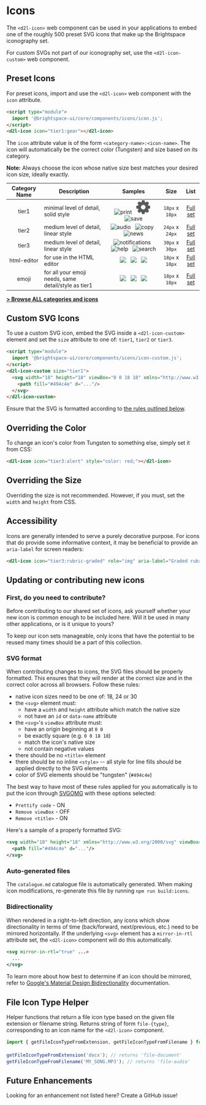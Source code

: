 # Icons

The `<d2l-icon>` web component can be used in your applications to embed one of the roughly 500 preset SVG icons that make up the Brightspace iconography set.

For custom SVGs not part of our iconography set, use the `<d2l-icon-custom>` web component.

## Preset Icons

For preset icons, import and use the `<d2l-icon>` web component with the `icon` attribute.

```html
<script type="module">
  import '@brightspace-ui/core/components/icons/icon.js';
</script>
<d2l-icon icon="tier1:gear"></d2l-icon>
```

The `icon` attribute value is of the form `<category-name>:<icon-name>`. The icon will automatically be the correct color (Tungsten) and size based on its category.

**Note:** Always choose the icon whose native size best matches your desired icon size, ideally exactly.

| Category Name | Description | Samples | Size | List |
| :----: | --- | :---: | :---: | :---: |
| tier1 | minimal level of detail, solid style | ![print](https://raw.githubusercontent.com/BrightspaceUI/core/main/components/icons/images/tier1/print.svg?sanitize=true)&nbsp;&nbsp; ![gear](https://raw.githubusercontent.com/BrightspaceUI/core/main/components/icons/images/tier1/gear.svg?sanitize=true)&nbsp;&nbsp; ![save](https://raw.githubusercontent.com/BrightspaceUI/core/main/components/icons/images/tier1/save.svg?sanitize=true) | `18px` x `18px` | [Full set](catalogue.md#tier1) |
| tier2 | medium level of detail, linear style | ![audio](https://raw.githubusercontent.com/BrightspaceUI/core/main/components/icons/images/tier2/file-audio.svg?sanitize=true)&nbsp;&nbsp; ![copy](https://raw.githubusercontent.com/BrightspaceUI/core/main/components/icons/images/tier2/copy.svg?sanitize=true)&nbsp;&nbsp; ![news](https://raw.githubusercontent.com/BrightspaceUI/core/main/components/icons/images/tier2/news.svg?sanitize=true) | `24px` x `24px` | [Full set](catalogue.md#tier2) |
| tier3 | medium level of detail, linear style | ![notifications](https://raw.githubusercontent.com/BrightspaceUI/core/main/components/icons/images/tier3/notification-bell.svg?sanitize=true)&nbsp;&nbsp; ![help](https://raw.githubusercontent.com/BrightspaceUI/core/main/components/icons/images/tier3/help.svg?sanitize=true)&nbsp;&nbsp; ![search](https://raw.githubusercontent.com/BrightspaceUI/core/main/components/icons/images/tier3/search.svg?sanitize=true) | `30px` x `30px` | [Full set](catalogue.md#tier3) |
| html-editor | for use in the HTML editor | ![](https://raw.githubusercontent.com/BrightspaceUI/core/main/components/icons/images/html-editor/bold.svg?sanitize=true)&nbsp;&nbsp; ![](https://raw.githubusercontent.com/BrightspaceUI/core/main/components/icons/images/html-editor/indent-decrease.svg?sanitize=true)&nbsp;&nbsp; ![](https://raw.githubusercontent.com/BrightspaceUI/core/main/components/icons/images/html-editor/source-editor.svg?sanitize=true) | `18px` x `18px` | [Full set](catalogue.md#html-editor) |
| emoji | for all your emoji needs, same detail/style as tier1 | ![](https://raw.githubusercontent.com/BrightspaceUI/core/main/components/icons/images/emoji/lol.svg?sanitize=true)&nbsp;&nbsp; ![](https://raw.githubusercontent.com/BrightspaceUI/core/main/components/icons/images/emoji/happy.svg?sanitize=true)&nbsp;&nbsp; ![](hhttps://raw.githubusercontent.com/BrightspaceUI/core/main/components/icons/images/emoji/angry.svg?sanitize=true) | `18px` x `18px` | [Full set](catalogue.md#emoji) |

**[&gt; Browse ALL categories and icons](catalogue.md)**

## Custom SVG Icons

To use a custom SVG icon, embed the SVG inside a `<d2l-icon-custom>` element and set the `size` attribute to one of: `tier1`, `tier2` or `tier3`.

```html
<script type="module">
  import '@brightspace-ui/core/components/icons/icon-custom.js';
</script>
<d2l-icon-custom size="tier1">
  <svg width="18" height="18" viewBox="0 0 18 18" xmlns="http://www.w3.org/2000/svg">
    <path fill="#494c4e" d="..."/>
  </svg>
</d2l-icon-custom>
```

Ensure that the SVG is formatted according to [the rules outlined below](#svg-format).

## Overriding the Color

To change an icon's color from Tungsten to something else, simply set it from CSS:

```html
<d2l-icon icon="tier3:alert" style="color: red;"></d2l-icon>
```

## Overriding the Size

Overriding the size is not recommended. However, if you must, set the `width` and `height` from CSS.

## Accessibility

Icons are generally intended to serve a purely decorative purpose. For icons that do provide some informative context, it may be beneficial to provide an `aria-label` for screen readers:

```html
<d2l-icon icon="tier3:rubric-graded" role="img" aria-label="Graded rubric icon"></d2l-icon>
```

## Updating or contributing new icons

### First, do you need to contribute?

Before contributing to our shared set of icons, ask yourself whether your new icon is common enough to be included here. Will it be used in many other applications, or is it unique to yours?

To keep our icon sets manageable, only icons that have the potential to be reused many times should be a part of this collection.

### SVG format

When contributing changes to icons, the SVG files should be properly formatted. This ensures that they will render at the correct size and in the correct color across all browsers. Follow these rules:
- native icon sizes need to be one of: 18, 24 or 30
- the `<svg>` element must:
  - have a `width` and `height` attribute which match the native size
  - not have an `id` or `data-name` attribute
- the `<svg>`'s `viewBox` attribute must:
  - have an origin beginning at `0 0`
  - be exactly square (e.g. `0 0 18 18`)
  - match the icon's native size
  - not contain negative values
- there should be no `<title>` element
- there should be no inline `<style>` -- all style for line fills should be applied directly to the SVG elements
- color of SVG elements should be "tungsten" (`#494c4e`)

The best way to have most of these rules applied for you automatically is to put the icon through [SVGOMG](https://jakearchibald.github.io/svgomg/) with these options selected:
* `Prettify code` - ON
* `Remove viewBox` - OFF
* `Remove <title>` - ON

Here's a sample of a properly formatted SVG:

```svg
<svg width="18" height="18" xmlns="http://www.w3.org/2000/svg" viewBox="0 0 18 18">
  <path fill="#494c4e" d="..."/>
</svg>
```

### Auto-generated files

The `catalogue.md` catalogue file is automatically generated. When making icon modifications, re-generate this file by running `npm run build:icons`.

### Bidirectionality

When rendered in a right-to-left direction, any icons which show directionality in terms of time (back/forward, next/previous, etc.) need to be mirrored horizontally. If the underlying `<svg>` element has a `mirror-in-rtl` attribute set, the `<d2l-icon>` component will do this automatically.

```svg
<svg mirror-in-rtl="true" ...>
  ...
</svg>
```

To learn more about how best to determine if an icon should be mirrored, refer to [Google's Material Design Bidirectionality](https://material.google.com/usability/bidirectionality.html) documentation.

## File Icon Type Helper

Helper functions that return a file icon type based on the given file extension or filename string. Returns string of form `file-{type}`, corresponding to an icon name for the `<d2l-icon>` component.

```js
import { getFileIconTypeFromExtension, getFileIconTypeFromFilename } from '@brightspace-ui/core/components/icons/getFileIconType.js';

getFileIconTypeFromExtension('docx'); // returns 'file-document'
getFileIconTypeFromFilename('MY_SONG.MP3'); // returns 'file-audio'
```

## Future Enhancements

Looking for an enhancement not listed here? Create a GitHub issue!
